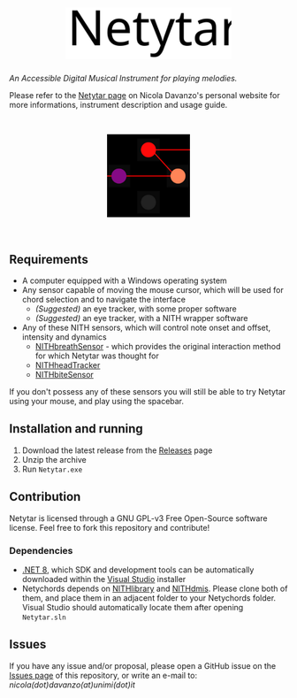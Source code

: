 <h1 align="center">
  <img src="Netytar.svg" alt="Netytar" width="300">
</h1>

*An Accessible Digital Musical Instrument for playing melodies.*

Please refer to the [Netytar page](https://neeqstock.notion.site/Netytar-b61e054d327e4543a2b8bb135359d58b) on Nicola Davanzo's personal website for more informations, instrument description and usage guide.

</br><div align="center">
    <img src="NetytarLogo.png" width="150px" alt="Netytar logo">    

</div></br>

## Requirements
- A computer equipped with a Windows operating system
- Any sensor capable of moving the mouse cursor, which will be used for chord selection and to navigate the interface
    - _(Suggested)_ an eye tracker, with some proper software
    - _(Suggested)_ an eye tracker, with a NITH wrapper software
- Any of these NITH sensors, which will control note onset and offset, intensity and dynamics
    - [NITHbreathSensor](https://neeqstock.notion.site/NITHbreathSensor-5010DP-b23a43406b4d432d974a42bbe0f63695) - which provides the original interaction method for which Netytar was thought for
	- [NITHheadTracker](https://neeqstock.notion.site/NITHheadTracker-BNO055-eda9cb4d752c45869abd85d06a1d7e5d)
    - [NITHbiteSensor](https://neeqstock.notion.site/NITHbiteSensor-FSR-d0dabadc9abe470eb583985b22f3d2a9)

If you don't possess any of these sensors you will still be able to try Netytar using your mouse, and play using the spacebar.

## Installation and running

1. Download the latest release from the [Releases](https://github.com/LIMUNIMI/Netytar/releases)
 page
2. Unzip the archive
3. Run `Netytar.exe`

## Contribution

Netytar is licensed through a GNU GPL-v3 Free Open-Source software license. Feel free to fork this repository and contribute!
### Dependencies
- [.NET 8](https://dotnet.microsoft.com/en-us/download/dotnet/8.0), which SDK and development tools can be automatically downloaded within the [Visual Studio](https://visualstudio.microsoft.com/it/downloads/) installer
- Netychords depends on [NITHlibrary](https://github.com/LIMUNIMI/NITHlibrary) and [NITHdmis](https://github.com/LIMUNIMI/NITHdmis). Please clone both of them, and place them in an adjacent folder to your Netychords folder. Visual Studio should automatically locate them after opening `Netytar.sln`

## Issues

If you have any issue and/or proposal, please open a GitHub issue on the [Issues page](https://github.com/LIMUNIMI/Netytar/issues) of this repository, or write an e-mail to: *nicola(dot)davanzo(at)unimi(dot)it*